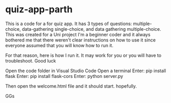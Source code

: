 ﻿# quiz-app-parth
This is a code for a for quiz app. It has 3 types of questions: multiple-choice, data-gathering single-choice, and data gathering multiple-choice. This was created for a Uni project I'm a beginner coder and it always bothered me that there weren't clear instructions on how to use it since everyone assumed that you will know how to run it.

For that reason, here is how I run it. It may work for you or you will have to troubleshoot. Good luck

Open the code folder in Visual Studio Code Open a terminal Enter: pip install flask Enter: pip install flask-cors Enter: python server.py

Then open the welcome.html file and it should start. hopefully.

GGs

